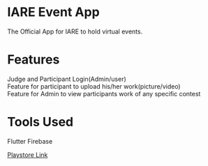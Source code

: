 # IARE Event App


The Official App for IARE to hold virtual events.

# Features
Judge and Participant Login(Admin/user)  <br />
Feature for participant to upload his/her work(picture/video)  <br />
Feature for Admin to view participants work of any specific contest  <br />

# Tools Used
Flutter
Firebase

[Playstore Link](https://play.google.com/store/apps/details?id=com.iare.eventx)
